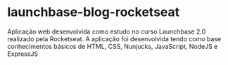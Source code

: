 # launchbase-blog-rocketseat

Aplicação web desenvolvida como estudo no curso Launchbase 2.0 realizado pela Rocketseat.
A aplicação foi desenvolvida tendo como base conhecimentos básicos de HTML, CSS, Nunjucks, JavaScript, NodeJS e ExpressJS
